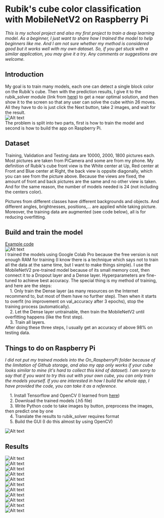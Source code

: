 # Rubik's cube color classification with MobileNetV2 on Raspberry Pi

*This is my school project and also my first project to train a deep learning model. As a beginner, I just want to share how I trained the model to help beginners like me. And I am not sure whether my method is considered good but it works well with my own dataset. So, if you get stuck with a similar application, you may give it a try. Any comments or suggestions are welcome.*

## Introduction
My goal is to train many models, each one can detect a single block color on the Rubik's cube. Then with the prediction results, I give it to the rubik_solver module (link from [here](https://pypi.org/project/rubik-solver/)) to get a near optimal solution, and then show it to the screen so that any user can solve the cube within 26 moves. All they have to do is just click the Next button, take 2 images, and wait for the result.  
  ![Alt text](https://github.com/cheee123/Rubik-classification/images/concept.jpg?raw=true "The final result")  
The problem is split into two parts, first is how to train the model and second is how to build the app on Raspberry Pi.  

## Dataset
Training, Validation and Testing data are 10000, 2000, 1800 pictures each. Most pictures are taken from PiCamera and some are from my phone. My definition of Rubik's cube front view is the White center at Up, Red center at Front and Blue center at Right, the back view is oppsite diagonally, which you can see from the picture above. Because the views are fixed, the amount of front and back pictures are the same and no other view is taken. And for the same reason, the number of models needed is 24 (not including the centers color). 

Pictures from different classes have different backgrounds and objects. And different angles, brightnesses, positions,... are applied while taking picture. Moreover, the training data are augmented (see code below), all is for reducing overfitting.  
## Build and train the model
  [Example code](https://colab.research.google.com/drive/1sIT6aaDG9MzmKsCrjTWD5SOsSGE1m9lg?usp=sharing)  
  ![Alt text](https://github.com/cheee123/Rubik-classification/images/filesneeded.jpg?raw=true "The files in Colab directory")  
  I trained the models using Google Colab Pro because the free version is not enough RAM for training (I know there is a technique which says not to train all the data at the same time, but I want to make things simple). I use the MobileNetV2 pre-trained model because of its small memory cost, then connect it to a Dropout layer and a Dense layer. Hyperparameters are fine-tuned to achieve best accuracy. The special thing is my method of training, and here are the steps:  
&nbsp;&nbsp;&nbsp;&nbsp;1. Only train the Dense layer (as many resources on the Internet recommend to, but most of them have no further step). Then when it starts to overfit (no improvement on val_accuracy after 3 epochs), stop the training process (automatically).  
&nbsp;&nbsp;&nbsp;&nbsp;2. Let the Dense layer untrainable, then train the MobileNetV2 until overfitting happens (like the first step).  
&nbsp;&nbsp;&nbsp;&nbsp;3. Train all layers.  
  After doing these three steps, I usually get an accuracy of above 98% on testing data.  
  
## Things to do on Raspberry Pi
*I did not put my trained models into the On_RaspberryPi folder because of the limitation of Github storage, and also my app only works if your cube looks similar to mine (it's hard to collect this kind of dataset). I am sorry to say that if you want to try this out with your own cube, you can only train the models yourself. If you are interested in how I build the whole app, I have provided the code, you can take it as a reference.*  

&nbsp;&nbsp;&nbsp;&nbsp;1. Install Tensorflow and OpenCV (I learned from [here](https://www.youtube.com/watch?v=QLZWQlg-Pk0&list=PLlD0XVjVhLaKWQxzuwQgQlkgimoNhCoHw))  
&nbsp;&nbsp;&nbsp;&nbsp;2. Download the trained models (.h5 file)  
&nbsp;&nbsp;&nbsp;&nbsp;3. Write Python code to take images by button, preprocess the images, then predict one by one  
&nbsp;&nbsp;&nbsp;&nbsp;4. Translate the results to rubik_solver requires format  
&nbsp;&nbsp;&nbsp;&nbsp;5. Build the GUI (I do this almost by using OpenCV)  
 
![Alt text](https://github.com/cheee123/Rubik-classification/images/filesneeded.jpg?raw=true "The hardware I used")  

## Results  
![Alt text](https://github.com/cheee123/Rubik-classification/images/gui0.jpg?raw=true)  
![Alt text](https://github.com/cheee123/Rubik-classification/images/gui1.jpg?raw=true)  
![Alt text](https://github.com/cheee123/Rubik-classification/images/gui2.jpg?raw=true)  
![Alt text](https://github.com/cheee123/Rubik-classification/images/gui3.jpg?raw=true)  
![Alt text](https://github.com/cheee123/Rubik-classification/images/gui4.jpg?raw=true)  
![Alt text](https://github.com/cheee123/Rubik-classification/images/gui5.jpg?raw=true)  
![Alt text](https://github.com/cheee123/Rubik-classification/images/gui6.jpg?raw=true)  
![Alt text](https://github.com/cheee123/Rubik-classification/images/gui7.jpg?raw=true)  
![Alt text](https://github.com/cheee123/Rubik-classification/images/gui8.jpg?raw=true)  
![Alt text](https://github.com/cheee123/Rubik-classification/images/gui9.jpg?raw=true)  
![Alt text](https://github.com/cheee123/Rubik-classification/images/gui10.jpg?raw=true)  
